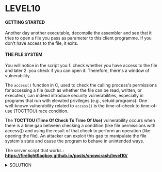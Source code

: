 <h1>LEVEL10</h1>


<h4>GETTING STARTED</h4>

Another day another executable, decompile the assembler and see that it tries to open a file you pass as parameter to this client programme. If you don't have access to the file, it exits.

<h4>THE FILE SYSTEM</h4>

You will notice in the script you 1. check whether you have access to the file and later 2. you check if you can open it. Therefore, there's a window of vulnerability. 

The `access()` function in C, used to check the calling process's permissions for accessing a file (such as whether the file can be read, written, or executed), can indeed introduce security vulnerabilities, especially in programs that run with elevated privileges (e.g., setuid programs). One well-known vulnerability related to `access()` is the time-of-check to time-of-use (TOCTTOU) race condition.

The **TOCTTOU (Time Of Check To Time Of Use)** vulnerability occurs when there is a time gap between checking a condition (like file permissions with access()) and using the result of that check to perform an operation (like opening the file). An attacker can exploit this gap to manipulate the file system's state and cause the program to behave in unintended ways.

The server script that works : **https://firelightflagboy.github.io/posts/snowcrash/level10/**


<details><summary> SOLUTION </summary>

* `su level11`
  
<p align="center">
👑 feulo4b72j7edeahuete3no7c 👑
</p>
                                           
</details>

